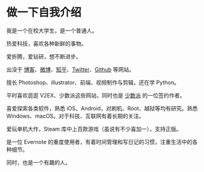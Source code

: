 # 做一下自我介绍

我是一个在校大学生，是一个普通人。

热爱科技，喜欢各种新鲜的事物。

爱折腾，爱钻研，想不断进步。

出没于 [博客](http://iFoxFactory.com)、[微博](weibo.com/FoxGeeker)、[知乎](https://www.zhihu.com/people/fengyunkkx/pins/posts)、[Twitter](https://twitter.com/fengyunkkx/)、[Github](http://github.com/fengyunkkx/) 等网站。

擅长 Photoshop、illustrator、前端、视频制作与剪辑，还在学 Python。

平时喜欢逛逛 V2EX、少数派这些网站，同时也是 [少数派](Sspai.com) 的一位签约作者。

喜爱探索各类软件，熟悉 iOS、Android，对刷机、Root、越狱等均有研究。熟悉 Windows、macOS。对于科技、互联网有着长期的关注。

爱玩单机大作，Steam 库中上百款游戏（虽说有不少喜加一），支持正版。

是一位 Evernote 的重度使用者，有着时间管理和写日记的习惯，注重生活中的各种细节。

同时，也是一个有趣的人。
